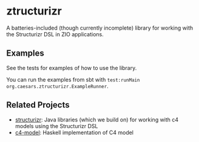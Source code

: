 # ztructurizr

A batteries-included (though currently incomplete) library for working
with the Structurizr DSL in ZIO applications.


## Examples

See the tests for examples of how to use the library.

You can run the examples from sbt with `test:runMain org.caesars.ztructurizr.ExampleRunner`.

## Related Projects

- [structurizr](https://github.com/structurizr): Java libraries (which we build on) for working with c4 models using the Structurizr DSL
- [c4-model](https://github.com/puffnfresh/c4-model): Haskell implementation of C4 model
